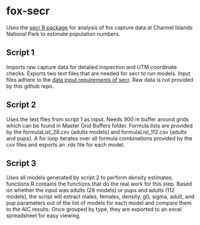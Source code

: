 # fox-secr
Uses the [secr R package](https://www.otago.ac.nz/density/SECRinR.html) for analysis of fox capture data at Channel Islands National Park to estimate population numbers.   

## Script 1
Imports raw capture data for detailed inspection and UTM coordinate checks. Exports two text files that are needed for secr to run models. Input files adhere to the [data input requirements of secr](https://www.otago.ac.nz/density/pdfs/secr-datainput.pdf). Raw data is not provided by this github repo. 

## Script 2
Uses the text files from script 1 as input. Needs 900 m buffer around grids which can be found in Master Grid Buffers folder.
Formula lists are provided by the formulaList_28.csv (adults models) and formulaList_112.csv (adults and pups). A for loop iterates over all formula combinations provided by the csv files and exports an .rds file for each model. 

## Script 3
Uses all models generated by script 2 to perform density estimates. functions.R contains the functions that do the real work for this step. Based on whether the input was adults (28 models) or pups and adults (112 models), the script will extract males, females, density, 
g0, sigma, adult, and pup parameters out of the list of models for each model and compare them to the AIC results. Once grouped by type, they are exported to an excel spreadsheet for easy viewing. 
